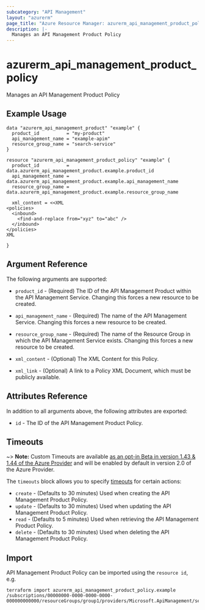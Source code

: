 ```yaml
---
subcategory: "API Management"
layout: "azurerm"
page_title: "Azure Resource Manager: azurerm_api_management_product_policy"
description: |-
  Manages an API Management Product Policy
---
```


# azurerm_api_management_product_policy

Manages an API Management Product Policy


## Example Usage

```hcl
data "azurerm_api_management_product" "example" {
  product_id          = "my-product"
  api_management_name = "example-apim"
  resource_group_name = "search-service"
}

resource "azurerm_api_management_product_policy" "example" {
  product_id          = data.azurerm_api_management_product.example.product_id
  api_management_name = data.azurerm_api_management_product.example.api_management_name
  resource_group_name = data.azurerm_api_management_product.example.resource_group_name

  xml_content = <<XML
<policies>
  <inbound>
    <find-and-replace from="xyz" to="abc" />
  </inbound>
</policies>
XML

}
```


## Argument Reference

The following arguments are supported:

* `product_id` - (Required) The ID of the API Management Product within the API Management Service. Changing this forces a new resource to be created.

* `api_management_name` - (Required) The name of the API Management Service. Changing this forces a new resource to be created.

* `resource_group_name` - (Required) The name of the Resource Group in which the API Management Service exists. Changing this forces a new resource to be created.

* `xml_content` - (Optional) The XML Content for this Policy.

* `xml_link` - (Optional) A link to a Policy XML Document, which must be publicly available.

## Attributes Reference

In addition to all arguments above, the following attributes are exported:

* `id` - The ID of the API Management Product Policy.

## Timeouts

~> **Note:** Custom Timeouts are available [as an opt-in Beta in version 1.43 & 1.44 of the Azure Provider](/docs/providers/azurerm/guides/2.0-beta.html) and will be enabled by default in version 2.0 of the Azure Provider.

The `timeouts` block allows you to specify [timeouts](https://www.terraform.io/docs/configuration/resources.html#timeouts) for certain actions:

* `create` - (Defaults to 30 minutes) Used when creating the API Management Product Policy.
* `update` - (Defaults to 30 minutes) Used when updating the API Management Product Policy.
* `read` - (Defaults to 5 minutes) Used when retrieving the API Management Product Policy.
* `delete` - (Defaults to 30 minutes) Used when deleting the API Management Product Policy.

## Import

API Management Product Policy can be imported using the `resource id`, e.g.

```shell
terraform import azurerm_api_management_product_policy.example /subscriptions/00000000-0000-0000-0000-000000000000/resourceGroups/group1/providers/Microsoft.ApiManagement/service/service1/products/exampleId/policies/policy
```
